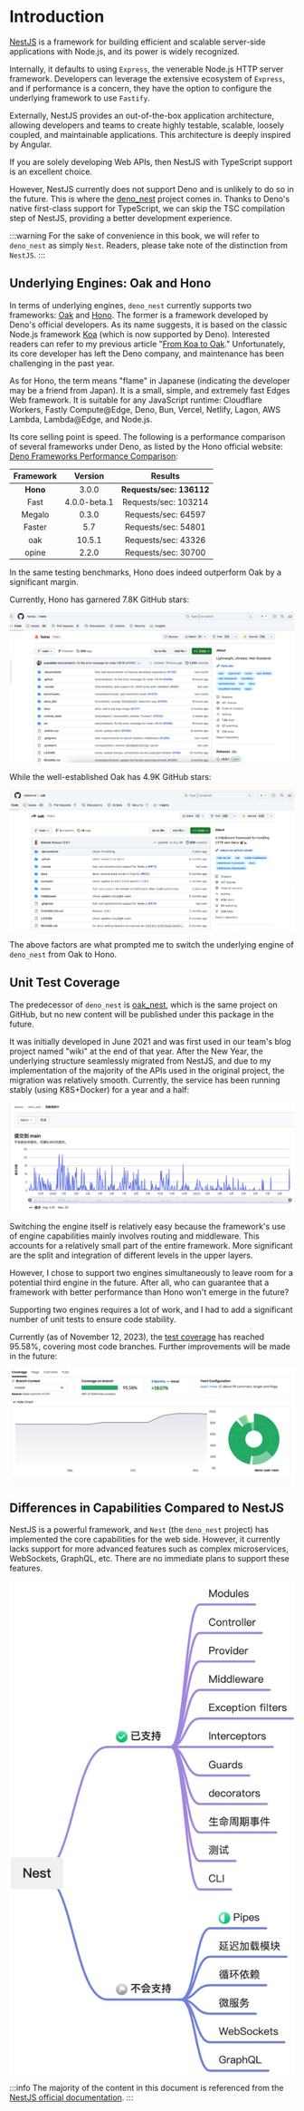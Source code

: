 # Introduction

[NestJS](https://docs.nestjs.com/) is a framework for building efficient and scalable server-side applications with Node.js, and its power is widely recognized.

Internally, it defaults to using `Express`, the venerable Node.js HTTP server framework. Developers can leverage the extensive ecosystem of `Express`, and if performance is a concern, they have the option to configure the underlying framework to use `Fastify`.

Externally, NestJS provides an out-of-the-box application architecture, allowing developers and teams to create highly testable, scalable, loosely coupled, and maintainable applications. This architecture is deeply inspired by Angular.

If you are solely developing Web APIs, then NestJS with TypeScript support is an excellent choice.

However, NestJS currently does not support Deno and is unlikely to do so in the future. This is where the [deno_nest](https://deno.land/x/deno_nest) project comes in. Thanks to Deno's native first-class support for TypeScript, we can skip the TSC compilation step of NestJS, providing a better development experience.

:::warning
For the sake of convenience in this book, we will refer to `deno_nest` as simply `Nest`. Readers, please take note of the distinction from `NestJS`.
:::

## Underlying Engines: Oak and Hono

In terms of underlying engines, `deno_nest` currently supports two frameworks: [Oak](https://deno.land/x/oak@v12.6.1) and [Hono]().
The former is a framework developed by Deno's official developers. As its name suggests, it is based on the classic Node.js framework [Koa](https://koa.bootcss.com/) (which is now supported by Deno). Interested readers can refer to my previous article "[From Koa to Oak](../blog/01_koa_oak)." Unfortunately, its core developer has left the Deno company, and maintenance has been challenging in the past year.

As for Hono, the term means "flame" in Japanese (indicating the developer may be a friend from Japan). It is a small, simple, and extremely fast Edges Web framework. It is suitable for any JavaScript runtime: Cloudflare Workers, Fastly Compute@Edge, Deno, Bun, Vercel, Netlify, Lagon, AWS Lambda, Lambda@Edge, and Node.js.

Its core selling point is speed. The following is a performance comparison of several frameworks under Deno, as listed by the Hono official website: [Deno Frameworks Performance Comparison](https://hono.dev/concepts/benchmarks#deno):

| **Framework** | **Version** | **Results** |
|:---:|:---:|:---:|
| **Hono** | 3.0.0 | **Requests/sec: 136112** |
| Fast | 4.0.0-beta.1 | Requests/sec: 103214 |
| Megalo | 0.3.0 | Requests/sec: 64597 |
| Faster | 5.7 | Requests/sec: 54801 |
| oak | 10.5.1 | Requests/sec: 43326 |
| opine | 2.2.0 | Requests/sec: 30700 |

In the same testing benchmarks, Hono does indeed outperform Oak by a significant margin.

Currently, Hono has garnered 7.8K GitHub stars:

![image.png](./images/hono_star.png)

While the well-established Oak has 4.9K GitHub stars:

![image.png](./images/oak_star.png)

The above factors are what prompted me to switch the underlying engine of `deno_nest` from Oak to Hono.

## Unit Test Coverage

The predecessor of `deno_nest` is [oak_nest](https://deno.land/x/oak_nest), which is the same project on GitHub, but no new content will be published under this package in the future.

It was initially developed in June 2021 and was first used in our team's blog project named "wiki" at the end of that year. After the New Year, the underlying structure seamlessly migrated from NestJS, and due to my implementation of the majority of the APIs used in the original project, the migration was relatively smooth. Currently, the service has been running stably (using K8S+Docker) for a year and a half:

![image.png](./images/wiki-log.png)

Switching the engine itself is relatively easy because the framework's use of engine capabilities mainly involves routing and middleware. This accounts for a relatively small part of the entire framework. More significant are the split and integration of different levels in the upper layers.

However, I chose to support two engines simultaneously to leave room for a potential third engine in the future. After all, who can guarantee that a framework with better performance than Hono won't emerge in the future?

Supporting two engines requires a lot of work, and I had to add a significant number of unit tests to ensure code stability.

Currently (as of November 12, 2023), the [test coverage](https://app.codecov.io/gh/jiawei397/deno-oak-nest) has reached 95.58%, covering most code branches. Further improvements will be made in the future:

![image.png](./images/unit.png)

## Differences in Capabilities Compared to NestJS

NestJS is a powerful framework, and `Nest` (the `deno_nest` project) has implemented the core capabilities for the web side. However, it currently lacks support for more advanced features such as complex microservices, WebSockets, GraphQL, etc. There are no immediate plans to support these features.

![diff](./images/yuque_mind.jpeg)

:::info
The majority of the content in this document is referenced from the [NestJS official documentation](https://docs.nestjs.com/).
:::
